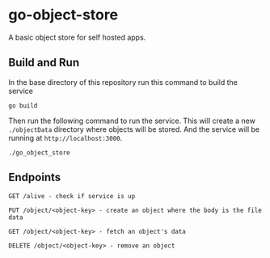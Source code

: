 # go-object-store

A basic object store for self hosted apps.

## Build and Run

In the base directory of this repository run this command to build the service
```
go build
```

Then run the following command to run the service. This will create a new `./objectData`
directory where objects will be stored. And the service will be running at `http://localhost:3000`.
```
./go_object_store
```

## Endpoints

```
GET /alive - check if service is up

PUT /object/<object-key> - create an object where the body is the file data

GET /object/<object-key> - fetch an object's data

DELETE /object/<object-key> - remove an object
```

